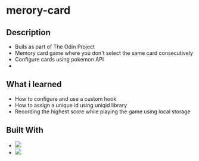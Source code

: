 # merory-card

## Description

- Buils as part of The Odin Project
- Memory card game where you don't select the same card consecutively
- Configure cards using pokemon API
- 

## What i learned

- How to configure and use a custom hook
- How to assign a unique id using uniqid library
- Recording the highest score while playing the game using local storage

## Built With

- <img src="https://img.shields.io/badge/REACT-61DAFB?style=flat&logo=html5&logoColor=white"/>
- <img src="https://img.shields.io/badge/SASS-CC6699?style=flat&logo=html5&logoColor=white"/>

